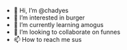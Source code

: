 - 👋 Hi, I’m @chadyes
- 👀 I’m interested in burger
- 🌱 I’m currently learning amogus
- 💞️ I’m looking to collaborate on funnes
- 📫 How to reach me sus

